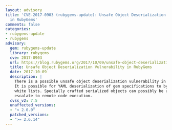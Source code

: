 ```yaml
---
layout: advisory
title: 'CVE-2017-0903 (rubygems-update): Unsafe Object Deserialization Vulnerability
  in RubyGems'
comments: false
categories:
- rubygems-update
- rubygems
advisory:
  gem: rubygems-update
  library: rubygems
  cve: 2017-0903
  url: https://blog.rubygems.org/2017/10/09/unsafe-object-deserialization-vulnerability.html
  title: Unsafe Object Deserialization Vulnerability in RubyGems
  date: 2017-10-09
  description: |
    There is a possible unsafe object deserialization vulnerability in RubyGems.
    It is possible for YAML deserialization of gem specifications to bypass class
    white lists. Specially crafted serialized objects can possibly be used to
    escalate to remote code execution.
  cvss_v2: 7.5
  unaffected_versions:
  - "< 2.0.0"
  patched_versions:
  - ">= 2.6.14"
---
```

